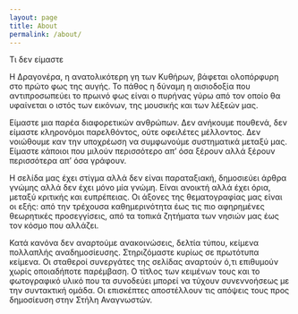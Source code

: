 ```yaml
---
layout: page
title: About
permalink: /about/
---
```


Τι δεν είμαστε 

Η Δραγονέρα, η ανατολικότερη γη των Κυθήρων, βάφεται ολοπόρφυρη στο πρώτο φως της αυγής. Το πάθος η δύναμη η αισιοδοξία που αντιπροσωπεύει το πρωινό φως είναι ο πυρήνας γύρω από τον οποίο θα υφαίνεται ο ιστός των εικόνων, της μουσικής και των λέξεών μας.

Είμαστε μια παρέα διαφορετικών ανθρώπων. Δεν ανήκουμε πουθενά, δεν είμαστε κληρονόμοι παρελθόντος, ούτε οφειλέτες μέλλοντος. Δεν νοιώθουμε καν την υποχρέωση να συμφωνούμε συστηματικά μεταξύ μας. Είμαστε κάποιοι που μιλούν περισσότερο απ’ όσα ξέρουν αλλά ξέρουν περισσότερα απ’ όσα γράφουν.

Η σελίδα μας έχει στίγμα αλλά δεν είναι παραταξιακή, δημοσιεύει άρθρα γνώμης αλλά δεν έχει μόνο μία γνώμη. Είναι ανοικτή αλλά έχει όρια, μεταξύ κριτικής και ευπρέπειας. Οι άξονες της θεματογραφίας μας είναι οι εξής: από την τρέχουσα καθημερινότητα έως τις πιο αφηρημένες θεωρητικές προσεγγίσεις, από τα τοπικά ζητήματα των νησιών μας έως τον κόσμο που αλλάζει.

Κατά κανόνα δεν αναρτούμε ανακοινώσεις, δελτία τύπου, κείμενα πολλαπλής αναδημοσίευσης. Στηριζόμαστε κυρίως σε πρωτότυπα κείμενα. Οι σταθεροί συνεργάτες της σελίδας αναρτούν ό,τι επιθυμούν χωρίς οποιαδήποτε παρέμβαση. Ο τίτλος των κειμένων τους και το φωτογραφικό υλικό που τα συνοδεύει μπορεί να τύχουν συνεννοήσεως με την συντακτική ομάδα. Οι επισκέπτες αποστέλλουν τις απόψεις τους προς δημοσίευση στην Στήλη Αναγνωστών.

